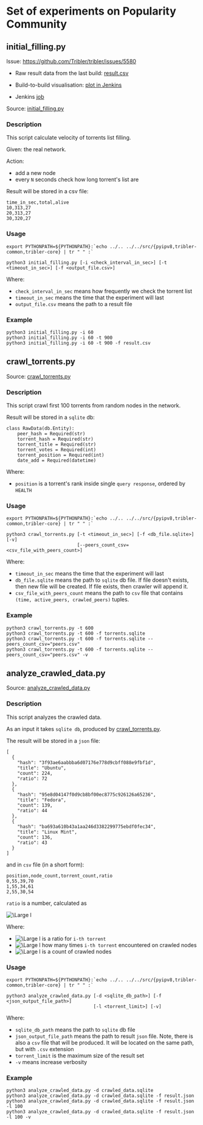 # Set of experiments on Popularity Community

## initial_filling.py

Issue: https://github.com/Tribler/tribler/issues/5580

* Raw result data from the last build: 
[result.csv](https://jenkins-ci.tribler.org/job/popularity_experiments/job/Initial_filling_velocity/lastSuccessfulBuild/artifact/result.csv/*view*/)

* Build-to-build visualisation: 
[plot in Jenkins](https://jenkins-ci.tribler.org/job/popularity_experiments/job/Initial_filling_velocity/plot/)

* Jenkins 
[job](https://jenkins-ci.tribler.org/job/popularity_experiments/job/Initial_filling_velocity/) 

Source: [initial_filling.py](initial_filling.py)

### Description

This script calculate velocity of torrents list filling.

Given: the real network.

Action: 
* add a new node
* every `N` seconds check how long torrent's list are

Result will be stored in a csv file:
```
time_in_sec,total,alive 
10,313,27 
20,313,27 
30,320,27 
```

### Usage

```
export PYTHONPATH=${PYTHONPATH}:`echo ../.. ../../src/{pyipv8,tribler-common,tribler-core} | tr " " :`

python3 initial_filling.py [-i <check_interval_in_sec>] [-t <timeout_in_sec>] [-f <output_file.csv>]
```

Where:
* `check_interval_in_sec` means how frequently we check the torrent list
* `timeout_in_sec` means the time that the experiment will last
* `output_file.csv` means the path to a result file  

### Example

```
python3 initial_filling.py -i 60
python3 initial_filling.py -i 60 -t 900
python3 initial_filling.py -i 60 -t 900 -f result.csv
```

## crawl_torrents.py

Source: [crawl_torrents.py](crawl_torrents.py)

### Description

This script crawl first 100 torrents from random nodes in the network.

Result will be stored in a `sqlite` db:
```
class RawData(db.Entity):
    peer_hash = Required(str)
    torrent_hash = Required(str)
    torrent_title = Required(str)
    torrent_votes = Required(int)
    torrent_position = Required(int)
    date_add = Required(datetime)
```

Where:
* `position` is a torrent's rank inside single `query response`, ordered by `HEALTH`

### Usage

```
export PYTHONPATH=${PYTHONPATH}:`echo ../.. ../../src/{pyipv8,tribler-common,tribler-core} | tr " " :`

python3 crawl_torrents.py [-t <timeout_in_sec>] [-f <db_file.sqlite>] [-v]
                          [--peers_count_csv=<csv_file_with_peers_count>]
```

Where:
* `timeout_in_sec` means the time that the experiment will last
* `db_file.sqlite` means the path to `sqlite` db file. 
    If file doesn't exists, then new file will be created. 
    If file exists, then crawler will append it.
* `csv_file_with_peers_count` means the path to `csv` file that contains
    `(time, active_peers, crawled_peers)` tuples.
 

### Example

```
python3 crawl_torrents.py -t 600
python3 crawl_torrents.py -t 600 -f torrents.sqlite
python3 crawl_torrents.py -t 600 -f torrents.sqlite --peers_count_csv="peers.csv"
python3 crawl_torrents.py -t 600 -f torrents.sqlite --peers_count_csv="peers.csv" -v
```

## analyze_crawled_data.py

Source: [analyze_crawled_data.py](analyze_crawled_data.py)

### Description

This script analyzes the crawled data.

As an input it takes `sqlite db`, produced by 
[crawl_torrents.py](crawl_torrents.py).

The result will be stored in a `json` file:
```
[
  {
    "hash": "3f93ae6aabbba6d07176e778d9cbff088e9fbf1d",
    "title": "Ubuntu",
    "count": 224,
    "ratio": 72
  },
  {
    "hash": "95e8d04147f0d9cb8bf00ec8775c926126a65236",
    "title": "Fedora",
    "count": 139,
    "ratio": 44
  },
  {
    "hash": "ba693a610b43a1aa246d3382299775ebdf0fec34",
    "title": "Linux Mint",
    "count": 136,
    "ratio": 43
  }
]
```

and in `csv` file (in a short form):

```
position,node_count,torrent_count,ratio
0,55,39,70
1,55,34,61
2,55,30,54
```


`ratio` is a number, calculated as 

![\Large l](https://latex.codecogs.com/svg.latex?ratio_{i}=\frac{100*count_{i}}{node\\_count})

Where:
 * ![\Large l](https://latex.codecogs.com/svg.latex?ratio_{i})  is a ratio for `i-th torrent`
 * ![\Large l](https://latex.codecogs.com/svg.latex?count_{i})  how many times `i-th torrent` encountered on crawled nodes
 * ![\Large l](https://latex.codecogs.com/svg.latex?node\\_count)  is a count of crawled nodes

### Usage

```
export PYTHONPATH=${PYTHONPATH}:`echo ../.. ../../src/{pyipv8,tribler-common,tribler-core} | tr " " :`

python3 analyze_crawled_data.py [-d <sqlite_db_path>] [-f <json_output_file_path>]
                                [-l <torrent_limit>] [-v]
```

Where:
* `sqlite_db_path` means the path to `sqlite` db file
* `json_output_file_path` means the path to result `json` file. 
Note, there is also a `csv` file that will be produced. It will be located 
on the same path, but with `.csv` extension
* `torrent_limit` is the maximum size of the result set
* `-v` means increase verbosity

 

### Example

```
python3 analyze_crawled_data.py -d crawled_data.sqlite 
python3 analyze_crawled_data.py -d crawled_data.sqlite -f result.json
python3 analyze_crawled_data.py -d crawled_data.sqlite -f result.json -l 100
python3 analyze_crawled_data.py -d crawled_data.sqlite -f result.json -l 100 -v
```